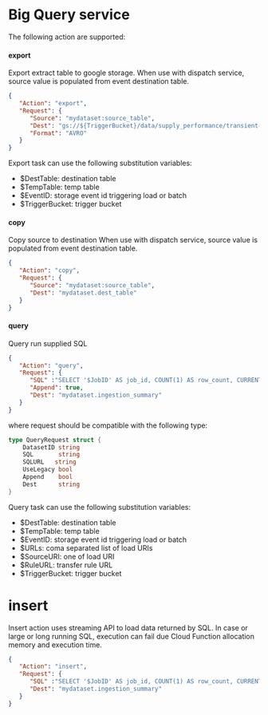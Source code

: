 # Big Query service

The following action are supported:

#### export

Export extract table to google storage.
When use with dispatch service, source value is populated from event destination table.


```json
{
   "Action": "export",
   "Request": {
      "Source": "mydataset:source_table",
      "Dest": "gs://${TriggerBucket}/data/supply_performance/transient-*.avro",
      "Format": "AVRO"
   }
}
```

Export task can use the following substitution variables:

- $DestTable: destination table
- $TempTable: temp table
- $EventID: storage event id triggering load or batch
- $TriggerBucket: trigger bucket


#### copy

Copy source to destination
When use with dispatch service, source value is populated from event destination table.

```json
{
   "Action": "copy",
   "Request": {
      "Source": "mydataset:source_table",
      "Dest": "mydataset.dest_table"
   }
}
```



#### query

Query run supplied SQL

```json
{
   "Action": "query",
   "Request": {
      "SQL" :"SELECT '$JobID' AS job_id, COUNT(1) AS row_count, CURRENT_TIMESTAMP() AS completed FROM $DestTable",
      "Append": true,
      "Dest": "mydataset.ingestion_summary"
   }
}
```

where request should be compatible with the following type:


```go
type QueryRequest struct {
	DatasetID string
	SQL       string
	SQLURL   string
	UseLegacy bool
	Append    bool
	Dest      string
}
```

Query task can use the following substitution variables:

- $DestTable: destination table
- $TempTable: temp table
- $EventID: storage event id triggering load or batch
- $URLs: coma separated list of load URIs
- $SourceURI: one of load URI
- $RuleURL: transfer rule URL
- $TriggerBucket: trigger bucket


# insert

Insert action uses streaming API to load data returned by SQL.
In case or large or long running  SQL, execution can fail due Cloud Function allocation memory and execution time.

```json
{
   "Action": "insert",
   "Request": {
      "SQL" :"SELECT '$JobID' AS job_id, COUNT(1) AS row_count, CURRENT_TIMESTAMP() AS completed FROM $DestTable",
      "Dest": "mydataset.ingestion_summary"
   }
}
```
